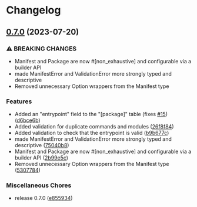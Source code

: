 # Changelog

## [0.7.0](https://github.com/wasmerio/wasmer-toml/compare/wasmer-toml-v0.6.0...wasmer-toml-v0.7.0) (2023-07-20)


### ⚠ BREAKING CHANGES

* Manifest and Package are now #[non_exhaustive] and configurable via a builder API
* made ManifestError and ValidationError more strongly typed and descriptive
* Removed unnecessary Option wrappers from the Manifest type

### Features

* Added an "entrypoint" field to the "[package]" table (fixes [#15](https://github.com/wasmerio/wasmer-toml/issues/15)) ([d6bce6b](https://github.com/wasmerio/wasmer-toml/commit/d6bce6b620000dd156e3cc5a6aefa9c316c7c8ac))
* Added validation for duplicate commands and modules ([26f8f84](https://github.com/wasmerio/wasmer-toml/commit/26f8f84e168c01e30d5838b10b2eea10b457f57c))
* Added validation to check that the entrypoint is valid ([b9b677c](https://github.com/wasmerio/wasmer-toml/commit/b9b677cc461896cdc26246d32add2043b26ffd1e))
* made ManifestError and ValidationError more strongly typed and descriptive ([75040b8](https://github.com/wasmerio/wasmer-toml/commit/75040b8bb73a267024ae2f11aeda88387a56795e))
* Manifest and Package are now #[non_exhaustive] and configurable via a builder API ([2b99e5c](https://github.com/wasmerio/wasmer-toml/commit/2b99e5cc8a1f9c1e6aa1a9e6d9da05ca6a5cd998))
* Removed unnecessary Option wrappers from the Manifest type ([5307784](https://github.com/wasmerio/wasmer-toml/commit/53077842114d39b0d1ce8277c4158f669e641545))


### Miscellaneous Chores

* release 0.7.0 ([e855934](https://github.com/wasmerio/wasmer-toml/commit/e85593437f3d862b06659b105528199fbfcb1cbf))
